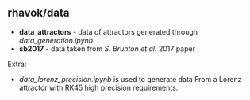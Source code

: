 ## rhavok/**data**

- **data_attractors** - data of attractors generated through *data\_generation.ipynb*
- **sb2017** - data taken from *S. Brunton et al.* 2017 paper

Extra:
- *data\_lorenz\_precision.ipynb* is used to generate data From a Lorenz attractor with RK45 high precision requirements.
